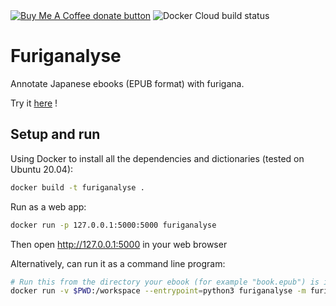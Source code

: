 <span class="badge-buymeacoffee">
<a href="https://www.buymeacoffee.com/itsupera" title="Donate to this project using Buy Me A Coffee"><img src="https://img.shields.io/badge/buy%20me%20a%20coffee-donate-yellow.svg" alt="Buy Me A Coffee donate button" /></a>
</span>
<span class="badge-dockercloudbuild">
<img src="https://img.shields.io/docker/cloud/build/itsupera/furiganalyse" title="Docker Cloud build status"></img>
</span>

Furiganalyse
=============

Annotate Japanese ebooks (EPUB format) with furigana.

Try it <a href="http://furiganalyse.itsupera.co/">here</a> !

Setup and run
--------------

Using Docker to install all the dependencies and dictionaries (tested on Ubuntu 20.04):
```bash
docker build -t furiganalyse .
```

Run as a web app:
```bash
docker run -p 127.0.0.1:5000:5000 furiganalyse
```
Then open http://127.0.0.1:5000 in your web browser

Alternatively, can run it as a command line program:
```bash
# Run this from the directory your ebook (for example "book.epub") is in
docker run -v $PWD:/workspace --entrypoint=python3 furiganalyse -m furiganalyse /workspace/book.epub /workspace/book_with_furigana.epub
```